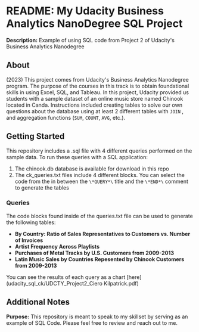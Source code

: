 # README: My Udacity Business Analytics NanoDegree SQL Project
**Description:** Example of using SQL code from Project 2 of Udacity's Business Analytics Nanodegree

## About

(2023) This project comes from Udacity's Business Analytics Nanodegree program. The purpose of the courses in this track is to obtain foundational skills in using Excel, SQL, and Tableau. In this project, Udacity provided us students with a sample dataset of an online music store named Chinook located in Canda. Instructions included creating tables to solve our own questions about the database using at least 2 different tables with `JOIN` , and aggregation functions (`SUM`, `COUNT`, `AVG`, etc.).

## Getting Started

This repository includes a .sql file with 4 different queries performed on the sample data. To run these queries with a SQL application:
1. The chinook.db database is available for download in this repo
2. The ck_queries.txt files include 4 different blocks. You can select the code from the in between the `\*QUERY*\` title and the `\*END*\` comment to generate the tables

### Queries
The code blocks found inside of the queries.txt file can be used to generate the following tables:

- **By Country: Ratio of Sales Representatives to Customers vs. Number of Invoices**
- **Artist Frequency Across Playlists**
- **Purchases of Metal Tracks by U.S. Customers from 2009-2013**
- **Latin Music Sales by Countries Repesented by Chinook Customers from 2009-2013**

You can see the results of each query as a chart [here](udacity_sql_ck/UDCTY_Project2_Ciero Kilpatrick.pdf)

## Additional Notes

**Purpose:** This repository is meant to speak to my skillset by serving as an example of SQL Code. Please feel free to review and reach out to me.
